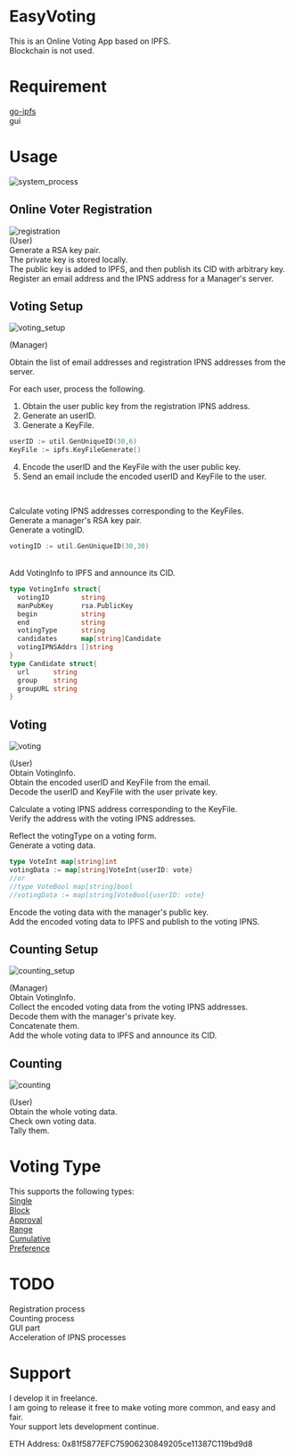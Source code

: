 # EasyVoting
This is an Online Voting App based on IPFS.<br>
Blockchain is not used.<br>

# Requirement
[go-ipfs](https://github.com/ipfs/go-ipfs)  
gui

# Usage
<img alt="system_process" src="https://github.com/m-vlanbdg2ln52gla/EasyVoting/blob/main/images/system_process.png"><br>
## Online Voter Registration
<img alt="registration" src="https://github.com/m-vlanbdg2ln52gla/EasyVoting/blob/main/images/registration.png"><br>
(User)<br>
Generate a RSA key pair.<br>
The private key is stored locally.<br>
The public key is added to IPFS, and then publish its CID with arbitrary key.<br>
Register an email address and the IPNS address for a Manager's server.<br>

## Voting Setup
<img alt="voting_setup" src="https://github.com/m-vlanbdg2ln52gla/EasyVoting/blob/main/images/voting_setup.png"><br>

(Manager)<br>

Obtain the list of email addresses and registration IPNS addresses from the server.<br> 

For each user, process the following.<br>
1. Obtain the user public key from the registration IPNS address.<br>
2. Generate an userID.<br>
3. Generate a KeyFile.<br>

```Go
userID := util.GenUniqueID(30,6)
KeyFile := ipfs.KeyFileGenerate()
```

4. Encode the userID and the KeyFile with the user public key.<br>
5. Send an email include the encoded userID and KeyFile to the user.<br>
<br>

Calculate voting IPNS addresses corresponding to the KeyFiles.<br>
Generate a manager's RSA key pair.<br>
Generate a votingID.<br>

```Go
votingID := util.GenUniqueID(30,30)
```
<br>
Add VotingInfo to IPFS and announce its CID.<br>

```Go
type VotingInfo struct{  
  votingID        string   
  manPubKey       rsa.PublicKey  
  begin           string  
  end             string  
  votingType      string  
  candidates      map[string]Candidate  
  votingIPNSAddrs []string  
}  
type Candidate struct{  
  url      string  
  group    string  
  groupURL string  
}  
```

## Voting
<img alt="voting" src="https://github.com/m-vlanbdg2ln52gla/EasyVoting/blob/main/images/voting.png"><br>

(User)<br>
Obtain VotingInfo.<br>
Obtain the encoded userID and KeyFile from the email.<br>
Decode the userID and KeyFile with the user private key.<br>

Calculate a voting IPNS address corresponding to the KeyFile.<br>
Verify the address with the voting IPNS addresses.<br>

Reflect the votingType on a voting form.<br>
Generate a voting data.<br>

```Go
type VoteInt map[string]int
votingData := map[string]VoteInt{userID: vote}
//or  
//type VoteBool map[string]bool
//votingData := map[string]VoteBool{userID: vote}  
```

Encode the voting data with the manager's public key.<br> 
Add the encoded voting data to IPFS and publish to the voting IPNS.<br>

## Counting Setup
<img alt="counting_setup" src="https://github.com/m-vlanbdg2ln52gla/EasyVoting/blob/main/images/counting_setup.png"><br>

(Manager)<br>
Obtain VotingInfo.<br>
Collect the encoded voting data from the voting IPNS addresses.<br>
Decode them with the manager's private key.<br>
Concatenate them.<br>
Add the whole voting data to IPFS and announce its CID.<br>
   
## Counting
<img alt="counting" src="https://github.com/m-vlanbdg2ln52gla/EasyVoting/blob/main/images/counting.png"><br>

(User)<br>
Obtain the whole voting data.<br>
Check own voting data.<br>
Tally them.<br>

# Voting Type
This supports the following types:  
[Single](https://en.wikipedia.org/wiki/Single_transferable_vote)  
[Block](https://en.wikipedia.org/wiki/Multiple_non-transferable_vote)  
[Approval](https://en.wikipedia.org/wiki/Approval_voting)  
[Range](https://en.wikipedia.org/wiki/Score_voting)  
[Cumulative](https://en.wikipedia.org/wiki/Cumulative_voting)  
[Preference](https://en.wikipedia.org/wiki/Ranked_voting)  


# TODO
Registration process  
Counting process  
GUI part  
Acceleration of IPNS processes 

# Support
I develop it in freelance.<br>
I am going to release it free to make voting more common, and easy and fair.<br>
Your support lets development continue.<br>

ETH Address: 0x81f5877EFC75906230849205ce11387C119bd9d8
